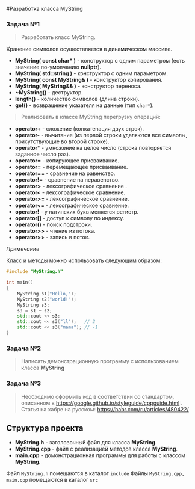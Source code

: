 
#Разработка класса MyString

### Задача №1

> Разработать класс MyString. 

Хранение символов осуществляется в динамическом массиве.

- **MyString( const char\* )** - конструктор с одним параметром (есть значение по-умолчанию **nullptr**).
- **MyString( std::string )** - конструктор с одним параметром.
- **MyString( const MyString& )** - конструктор копирования.
- **MyString( MyString&& )** -  конструктор переноса.
- **~MyString()** - деструктор.
- **length()** - количество символов (длина строки).
- **get()** - возвращение указателя на данные (тип `char*`).

> Реализовать в классе MyString перегрузку операций:

- **operator+** - сложение (конкатенация двух строк).
- **operator-** - вычитание (из первой строки удаляются все символы, присутствующие во второй строке).
- **operator*** - умножение на целое число (строка повторяется заданное число раз).
- **operator=** - копирующее присваивание.
- **operator=** - перемещающее присваивание.
- **operator==** - сравнение на равенство.
- **operator!=** - сравнение на неравенство.
- **operator>** - лексографическое сравнение .
- **operator<** - лексографическое сравнение. 
- **operator>=** - лексографическое сравнение. 
- **operator<=** - лексографическое сравнение. 
- **operator!** - у латинских букв меняется регистр.
- **operator[]** - доступ к символу по индексу.
- **operator()** - поиск подстроки.
- **operator>>** - чтение из потока.
- **operator>>** - запись в поток.

*Примечание*

Класс и методы можно использовать следующим образом:

```cpp
#include "MyString.h"

int main()
{
    MyString s1("Hello,");
    MyString s2("world!");
    MyString s3;
    s3 = s1 + s2;
    std::cout << s3;
    std::cout << s3("ll");   // 2
    std::cout << s3("mama"); // -1
}
```

### Задача №2

> Написать демонстрационную программу с использованием класса **MyString**

### Задача №3

> Необходимо оформить код в соответствии со стандартом, описанном в https://google.github.io/styleguide/cppguide.html .
> Статья на хабре на русском: https://habr.com/ru/articles/480422/

## Структура проекта

- **MyString.h** - заголовочный файл для класса **MyString**.
- **MyString.cpp** - файл с реализацией методов класса **MyString**.
- **main.cpp** - домонстрационная программы для работы с классом **MyString**.

Файл `MyString.h` помещаются в каталог `include`
Файлы `MyString.cpp, main.cpp` помещаются в каталог `src` 


